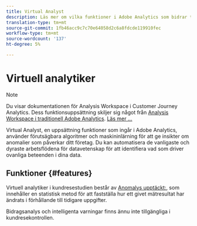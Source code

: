 ```yaml
---
title: Virtual Analyst
description: Läs mer om vilka funktioner i Adobe Analytics som bidrar till Virtual Analyst.
translation-type: tm+mt
source-git-commit: 1fb46acc9c7c70e64058d2c6a8fdcde119910fec
workflow-type: tm+mt
source-wordcount: '137'
ht-degree: 5%

---
```



# Virtuell analytiker

>[!NOTE]
>
>Du visar dokumentationen för Analysis Workspace i Customer Journey Analytics. Dess funktionsuppsättning skiljer sig något från [Analysis Workspace i traditionell Adobe Analytics](https://docs.adobe.com/content/help/en/analytics/analyze/analysis-workspace/home.html). [Läs mer …](/help/getting-started/cja-aa.md)

Virtual Analyst, en uppsättning funktioner som ingår i Adobe Analytics, använder förutsägbara algoritmer och maskininlärning för att ge insikter om anomalier som påverkar ditt företag. Du kan automatisera de vanligaste och dyraste arbetsflödena för datavetenskap för att identifiera vad som driver ovanliga beteenden i dina data.

## Funktioner {#features}

Virtuell analytiker i kundresestudien består av [Anomalys upptäckt:](c-anomaly-detection/anomaly-detection.md), som innehåller en statistisk metod för att fastställa hur ett givet mätresultat har ändrats i förhållande till tidigare uppgifter.

Bidragsanalys och intelligenta varningar finns ännu inte tillgängliga i kundresekontrollen.
